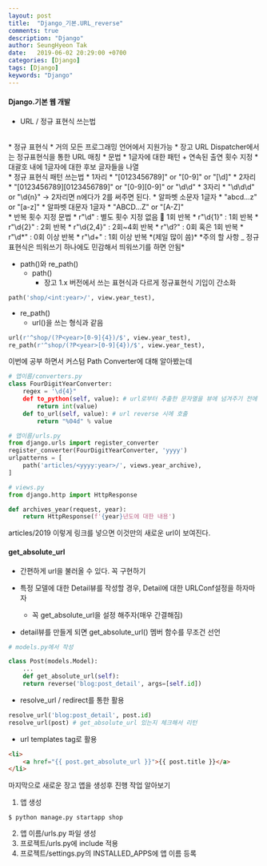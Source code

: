 ```yaml
---
layout: post
title:  "Django_기본.URL_reverse"
comments: true
description: "Django"
author: SeungHyeon Tak
date:   2019-06-02 20:29:00 +0700
categories: [Django]
tags: [Django]
keywords: "Django"
---
```

#### Django.기본 웹 개발

* URL / 정규 표현식 쓰는법
<br>
* 정규 표현식
  * 거의 모든 프로그래밍 언어에서 지원가능
  * 장고 URL Dispatcher에서는 정규표현식을 통한 URL 매칭
  * 문법
    * 1글자에 대한 패턴 + 연속된 출연 횟수 지정
    * 대괄호 내에 1글자에 대한 후보 글자들을 나열
<br>
* 정규 표현식 패턴 쓰는법
  * 1자리
    * "[0123456789]" or "[0-9]" or "[\d]"
  * 2자리
    * "[0123456789][0123456789]" or "[0-9][0-9]" or "\d\d"
  * 3자리
    * "\d\d\d" or "\d{n}" -> 2자리면 n에다가 2를 써주면 된다.
  * 알파벳 소문자 1글자
    * "abcd...z" or "[a-z]"
  * 알파벳 대문자 1글자
    * "ABCD...Z" or "[A-Z]"
<br>
* 반복 횟수 지정 문법
  * r"\d" : 별도 횟수 지정 없음  1회 반복
  * r"\d{1}" : 1회 반복
  * r"\d{2}" : 2회 반복
  * r"\d{2,4}" : 2회~4회 반복
  * r"\d?" : 0회 혹은 1회 반복
  * r"\d*" : 0회 이상 반복
  * r"\d+" : 1회 이상 반복  *(제일 많이 씀)*
*주의 할 사항 _ 정규표현식은 띄워쓰기 하나에도 민감해서 띄워쓰기를 하면 안됨*
<br>

* path()와 re_path()
  * path()
    * 장고 1.x 버전에서 쓰는 표현식과 다르게 정규표현식 기입이 간소화

```python
path('shop/<int:year>/', view.year_test),
```

  * re_path()
    * url()을 쓰는 형식과 같음

```python
url(r'^shop/(?P<year>[0-9]{4})/$', view.year_test),
re_path(r'^shop/(?P<year>[0-9]{4})/$', view.year_test),
```

이번에 공부 하면서 커스텀 Path Converter에 대해 알아봤는데

```python
# 앱이름/converters.py
class FourDigitYearConverter:
    regex = '\d{4}"
    def to_python(self, value): # url로부터 추출한 문자열을 뷰에 넘겨주기 전에 변환
        return int(value)
    def to_url(self, value): # url reverse 시에 호출
        return "%04d" % value

# 앱이름/urls.py
from django.urls import register_converter
register_converter(FourDigitYearConverter, 'yyyy')
urlpatterns = [
    path('articles/<yyyy:year>/', views.year_archive),
]

# views.py
from django.http import HttpResponse

def archives_year(request, year):
    return HttpResponse(f'{year}년도에 대한 내용')
```

articles/2019 이렇게 링크를 넣으면 이것만의 새로운 url이 보여진다.

#### get_absolute_url
* 간편하게 url을 불러올 수 있다. 꼭 구현하기
* 특정 모델에 대한 Detail뷰를 작성할 경우, Detail에 대한 URLConf설정을 하자마자
  * 꼭 get_absolute_url을 설정 해주자(매우 간결해짐)

* detail뷰를 만들게 되면 get_absolute_url() 멤버 함수를 무조건 선언

```python
# models.py에서 작성

class Post(models.Model):
    ...
    def get_absolute_url(self):
	return reverse('blog:post_detail', args=[self.id])
```

* resolve_url / redirect를 통한 활용

```python
resolve_url('blog:post_detail', post.id)
resolve_url(post) # get_absolute_url 있는지 체크해서 리턴
```

* url templates tag로 활용

```html
<li>
    <a href="{{ post.get_absolute_url }}">{{ post.title }}</a> 
</li>
```

마지막으로 새로운 장고 앱을 생성후 진행 작업 알아보기
1. 앱 생성

```
$ python manage.py startapp shop
```

2. 앱 이름/urls.py 파일 생성
3. 프로젝트/urls.py에 include 적용
4. 프로젝트/settings.py의 INSTALLED_APPS에 앱 이름 등록
